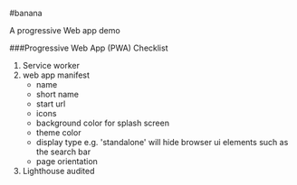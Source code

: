 #banana

A progressive Web app demo

###Progressive Web App (PWA) Checklist

1. Service worker
2. web app manifest
     - name
     - short name
     - start url
     - icons
     - background color for splash screen
     - theme color
     - display type  e.g. 'standalone' will hide browser ui elements such as the search bar
     - page orientation
3. Lighthouse audited